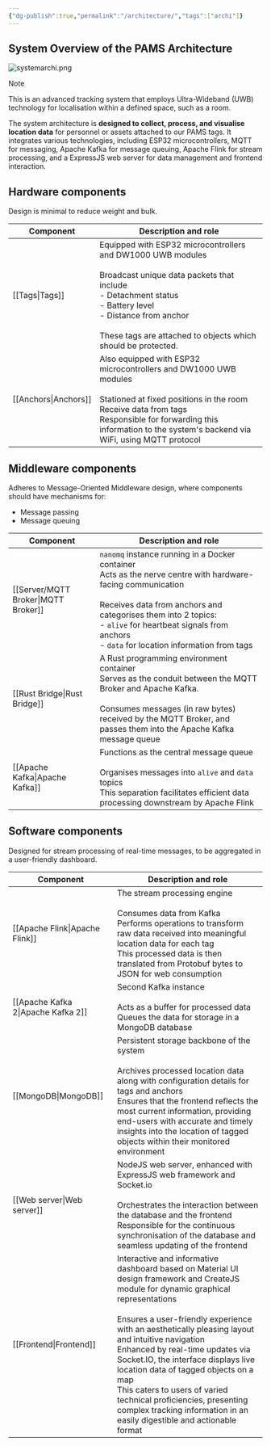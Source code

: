 ```yaml
---
{"dg-publish":true,"permalink":"/architecture/","tags":["archi"]}
---
```



## System Overview of the PAMS Architecture


![systemarchi.png](/img/user/Attachments/systemarchi.png)

> [!note]
> This is an advanced tracking system that employs Ultra-Wideband (UWB) technology for localisation within a defined space, such as a room. 

The system architecture is **designed to collect, process, and visualise location data** for personnel or assets attached to our PAMS tags. It integrates various technologies, including ESP32 microcontrollers, MQTT for messaging, Apache Kafka for message queuing, Apache Flink for stream processing, and a ExpressJS web server for data management and frontend interaction.

## Hardware components

Design is minimal to reduce weight and bulk.

| Component | Description and role                                                                                                                   |
| --------- | -------------------------------------------------------------------------------------------------------------------------------------- |
| [[Tags\|Tags]]      | Equipped with ESP32 microcontrollers and DW1000 UWB modules<br><br>Broadcast unique data packets that include<br>  - Detachment status<br>  - Battery level<br>  - Distance from anchor<br><br>These tags are attached to objects which should be protected. |
| [[Anchors\|Anchors]]          | Also equipped with ESP32 microcontrollers and DW1000 UWB modules<br><br>Stationed at fixed positions in the room<br>Receive data from tags<br>Responsible for forwarding this information to the system's backend via WiFi, using MQTT protocol                                                                                                                                       |

## Middleware components

Adheres to Message-Oriented Middleware design, where components should have mechanisms for:
- Message passing
- Message queuing

| Component | Description and role |
| ---- | ---- |
| [[Server/MQTT Broker\|MQTT Broker]] | `nanomq` instance running in a Docker container<br>Acts as the nerve centre with hardware-facing communication<br><br>Receives data from anchors and categorises them into 2 topics:<br>- `alive` for heartbeat signals from anchors<br>- `data` for location information from tags |
| [[Rust Bridge\|Rust Bridge]] | A Rust programming environment container<br>Serves as the conduit between the MQTT Broker and Apache Kafka.<br><br>Consumes messages (in raw bytes) received by the MQTT Broker, and passes them into the Apache Kafka message queue |
| [[Apache Kafka\|Apache Kafka]] | Functions as the central message queue<br><br>Organises messages into `alive` and `data` topics<br>This separation facilitates efficient data processing downstream by Apache Flink |

## Software components

Designed for stream processing of real-time messages, to be aggregated in a user-friendly dashboard.

| Component | Description and role |
| ---- | ---- |
| [[Apache Flink\|Apache Flink]] | The stream processing engine<br><br>Consumes data from Kafka<br>Performs operations to transform raw data received into meaningful location data for each tag<br>This processed data is then translated from Protobuf bytes to JSON for web consumption |
| [[Apache Kafka 2\|Apache Kafka 2]] | Second Kafka instance<br><br>Acts as a buffer for processed data<br>Queues the data for storage in a MongoDB database |
| [[MongoDB\|MongoDB]] | Persistent storage backbone of the system<br><br>Archives processed location data along with configuration details for tags and anchors<br>Ensures that the frontend reflects the most current information, providing end-users with accurate and timely insights into the location of tagged objects within their monitored environment |
| [[Web server\|Web server]] | NodeJS web server, enhanced with ExpressJS web framework and Socket.io<br><br>Orchestrates the interaction between the database and the frontend<br>Responsible for the continuous synchronisation of the database and seamless updating of the frontend |
| [[Frontend\|Frontend]] | Interactive and informative dashboard based on Material UI design framework and CreateJS module for dynamic graphical representations<br><br>Ensures a user-friendly experience with an aesthetically pleasing layout and intuitive navigation<br>Enhanced by real-time updates via Socket.IO, the interface displays live location data of tagged objects on a map<br>This caters to users of varied technical proficiencies, presenting complex tracking information in an easily digestible and actionable format |
